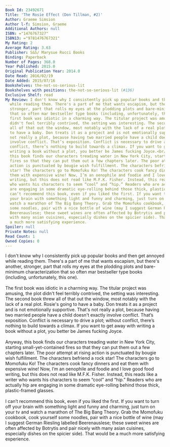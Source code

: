 ```yaml
---
Book Id: 23492671
Title: 'The Rosie Effect (Don Tillman, #2)'
Author: Graeme Simsion
Author l-f: Simsion, Graeme
Additional Authors: null
ISBN: ="1476767327"
ISBN13: ="9781476767321"
My Rating: 2
Average Rating: 3.63
Publisher: S&S/ Marysue Rucci Books
Binding: Paperback
Number of Pages: 368.0
Year Published: 2015.0
Original Publication Year: 2014.0
Date Read: 2016/02/19
Date Added: 2015/07/16
Bookshelves: the-not-so-serious-lit
Bookshelves with positions: the-not-so-serious-lit (#136)
Exclusive Shelf: read
My Review: I don't know why I consistently pick up popular books and then get annoyed
  while reading them. There's a part of me that wants escapism, but there's another,
  stronger, part that rolls my eyes at the plodding plots and bare-minimum characterization
  that so often mar bestseller type books (including, unfortunately, this one).<br/><br/>The
  first book was idiotic in a charming way. The titular project was amusing, the plot
  didn't feel terribly contrived, the setting was interesting. The second book threw
  all of that out the window, most notably with the lack of a real plot. Rosie's going
  to have a baby. Don treats it as a project and is not emotionally supportive. That's
  not really a plot, because having two married people have a child doesn't exactly
  involve conflict. That’s exposition. Conflict is necessary to drive a plot; without
  conflict, there’s nothing to build towards a climax. If you want to get away with
  writing a book without a plot, you better be James fucking Joyce.<br/><br/>Anyway,
  this book finds our characters treading water in New York City, starting small-yet-contained
  fires so that they can put them out a few chapters later. The poor attempt at rising
  action is punctuated by bougie wish fulfillment. The characters befriend a rock
  star! The characters go to Momofuku Ko! The characters cook fancy dinners and eat
  them with expensive wine! Now, I’m an oenophile and foodie and I love good food
  writing, but this does not read like M.F.K. Fisher. Instead, this reads like a writer
  who wants his characters to seem “cool” and “hip.” Readers who are actually hip
  are engaging in some dramatic eye-rolling behind those thick, plastic-framed glasses.<br/><br/>I
  can’t recommend this book, even if you liked the first. If you want to turn off
  your brain with something light and funny and charming, just turn on your tv and
  watch a marathon of The Big Bang Theory. Grab the Momofuku cookbook, cook yourself
  some noodles, pair with a nice bottle of wine (may I suggest German Riesling labelled
  Beerenauslese; these sweet wines are often affected by Botrytis and pair nicely
  with many asian cuisines, especially dishes on the spicier side). That would be
  a much more satisfying experience.
Spoiler: null
Private Notes: null
Read Count: 1
Owned Copies: 0
---
```


I don't know why I consistently pick up popular books and then get annoyed while reading them. There's a part of me that wants escapism, but there's another, stronger, part that rolls my eyes at the plodding plots and bare-minimum characterization that so often mar bestseller type books (including, unfortunately, this one).<br/><br/>The first book was idiotic in a charming way. The titular project was amusing, the plot didn't feel terribly contrived, the setting was interesting. The second book threw all of that out the window, most notably with the lack of a real plot. Rosie's going to have a baby. Don treats it as a project and is not emotionally supportive. That's not really a plot, because having two married people have a child doesn't exactly involve conflict. That’s exposition. Conflict is necessary to drive a plot; without conflict, there’s nothing to build towards a climax. If you want to get away with writing a book without a plot, you better be James fucking Joyce.<br/><br/>Anyway, this book finds our characters treading water in New York City, starting small-yet-contained fires so that they can put them out a few chapters later. The poor attempt at rising action is punctuated by bougie wish fulfillment. The characters befriend a rock star! The characters go to Momofuku Ko! The characters cook fancy dinners and eat them with expensive wine! Now, I’m an oenophile and foodie and I love good food writing, but this does not read like M.F.K. Fisher. Instead, this reads like a writer who wants his characters to seem “cool” and “hip.” Readers who are actually hip are engaging in some dramatic eye-rolling behind those thick, plastic-framed glasses.<br/><br/>I can’t recommend this book, even if you liked the first. If you want to turn off your brain with something light and funny and charming, just turn on your tv and watch a marathon of The Big Bang Theory. Grab the Momofuku cookbook, cook yourself some noodles, pair with a nice bottle of wine (may I suggest German Riesling labelled Beerenauslese; these sweet wines are often affected by Botrytis and pair nicely with many asian cuisines, especially dishes on the spicier side). That would be a much more satisfying experience.